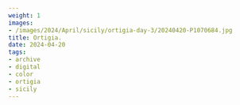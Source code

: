 ```yaml
---
weight: 1
images:
- /images/2024/April/sicily/ortigia-day-3/20240420-P1070684.jpg
title: Ortigia.
date: 2024-04-20
tags:
- archive
- digital
- color
- ortigia
- sicily
---
```


